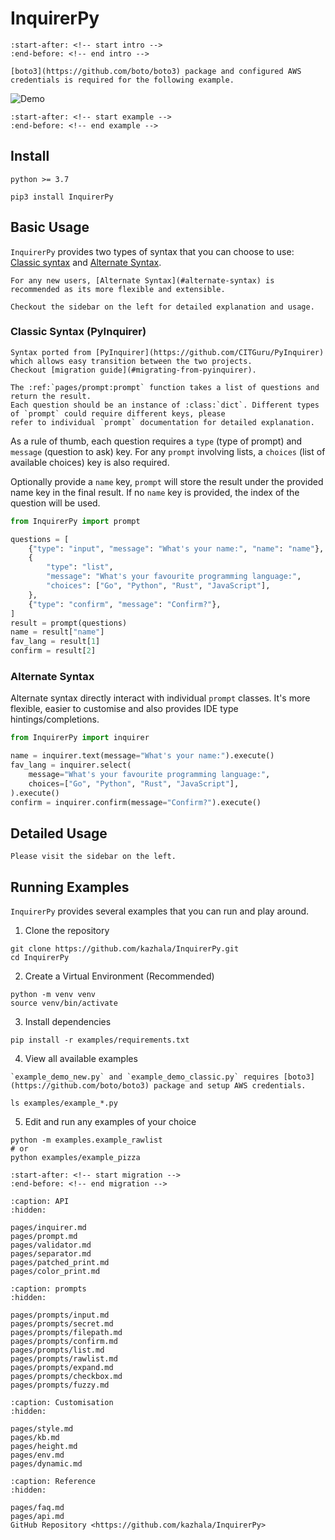 # InquirerPy

```{include} ../README.md
:start-after: <!-- start intro -->
:end-before: <!-- end intro -->
```

```{Note}
[boto3](https://github.com/boto/boto3) package and configured AWS credentials is required for the following example.
```

![Demo](https://assets.kazhala.me/InquirerPy/InquirerPy-demo.gif)

```{include} ../README.md
:start-after: <!-- start example -->
:end-before: <!-- end example -->
```

## Install

```{admonition} Requirements
python >= 3.7
```

```
pip3 install InquirerPy
```

## Basic Usage

`InquirerPy` provides two types of syntax that you can choose to use: [Classic syntax](#classic-syntax-pyinquirer) and [Alternate Syntax](#alternate-syntax).

```{Tip}
For any new users, [Alternate Syntax](#alternate-syntax) is recommended as its more flexible and extensible.
```

```{Note}
Checkout the sidebar on the left for detailed explanation and usage.
```

### Classic Syntax (PyInquirer)

```{Note}
Syntax ported from [PyInquirer](https://github.com/CITGuru/PyInquirer) which allows easy transition between the two projects.
Checkout [migration guide](#migrating-from-pyinquirer).
```

```{eval-rst}
The :ref:`pages/prompt:prompt` function takes a list of questions and return the result.
Each question should be an instance of :class:`dict`. Different types of `prompt` could require different keys, please
refer to individual `prompt` documentation for detailed explanation.
```

As a rule of thumb, each question requires a `type` (type of prompt) and `message` (question to ask) key. For any `prompt`
involving lists, a `choices` (list of available choices) key is also required.

Optionally provide a `name` key, `prompt` will store the result under the provided name key in the final result. If
no `name` key is provided, the index of the question will be used.

```python
from InquirerPy import prompt

questions = [
    {"type": "input", "message": "What's your name:", "name": "name"},
    {
        "type": "list",
        "message": "What's your favourite programming language:",
        "choices": ["Go", "Python", "Rust", "JavaScript"],
    },
    {"type": "confirm", "message": "Confirm?"},
]
result = prompt(questions)
name = result["name"]
fav_lang = result[1]
confirm = result[2]
```

### Alternate Syntax

Alternate syntax directly interact with individual `prompt` classes. It's more flexible, easier to customise
and also provides IDE type hintings/completions.

```python
from InquirerPy import inquirer

name = inquirer.text(message="What's your name:").execute()
fav_lang = inquirer.select(
    message="What's your favourite programming language:",
    choices=["Go", "Python", "Rust", "JavaScript"],
).execute()
confirm = inquirer.confirm(message="Confirm?").execute()
```

## Detailed Usage

```{admonition} Info
Please visit the sidebar on the left.
```

## Running Examples

`InquirerPy` provides several examples that you can run and play around.

1. Clone the repository

```
git clone https://github.com/kazhala/InquirerPy.git
cd InquirerPy
```

2. Create a Virtual Environment (Recommended)

```
python -m venv venv
source venv/bin/activate
```

3. Install dependencies

```
pip install -r examples/requirements.txt
```

4. View all available examples

```{Warning}
`example_demo_new.py` and `example_demo_classic.py` requires [boto3](https://github.com/boto/boto3) package and setup AWS credentials.
```

```
ls examples/example_*.py
```

5. Edit and run any examples of your choice

```
python -m examples.example_rawlist
# or
python examples/example_pizza
```

```{include} ../README.md
:start-after: <!-- start migration -->
:end-before: <!-- end migration -->
```

```{toctree}
:caption: API
:hidden:

pages/inquirer.md
pages/prompt.md
pages/validator.md
pages/separator.md
pages/patched_print.md
pages/color_print.md
```

```{toctree}
:caption: prompts
:hidden:

pages/prompts/input.md
pages/prompts/secret.md
pages/prompts/filepath.md
pages/prompts/confirm.md
pages/prompts/list.md
pages/prompts/rawlist.md
pages/prompts/expand.md
pages/prompts/checkbox.md
pages/prompts/fuzzy.md
```

```{toctree}
:caption: Customisation
:hidden:

pages/style.md
pages/kb.md
pages/height.md
pages/env.md
pages/dynamic.md
```

```{toctree}
:caption: Reference
:hidden:

pages/faq.md
pages/api.md
GitHub Repository <https://github.com/kazhala/InquirerPy>
```

